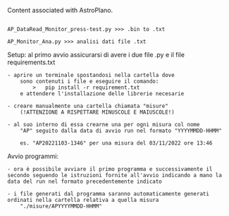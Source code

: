 Content associated with AstroPlano.

~~~~~~~~~~~~~~~~~~~~~~~~~~~~~~~~~~~~~~~~~~~~~~~~~~~~~~

AP_DataRead_Monitor_press-test.py >>> .bin to .txt 

AP_Monitor_Ana.py >>> analisi dati file .txt

~~~~~~~~~~~~~~~~~~~~~~~~~~~~~~~~~~~~~~~~~~~~~~~~~~~~~~

Setup:
    al primo avvio assicurarsi di avere i due file .py 
    e il file requirements.txt 

    - aprire un terminale spostandosi nella cartella dove
        sono contenuti i file e eseguire il comando:
            >   pip install -r requirement.txt
        e attendere l'installazione delle librerie necesarie

    - creare manualmente una cartella chiamata "misure"
        (!ATTENZIONE A RISPETTARE MINUSCOLE E MAIUSCOLE!)

    - al suo interno di essa crearne una per ogni misura col nome
        "AP" seguito dalla data di avvio run nel formato "YYYYMMDD-HHMM"

        es. "AP20221103-1346" per una misura del 03/11/2022 ore 13:46

Avvio programmi:

    - ora è possibile avviare il primo programma e successivamente il secondo seguendo le istruzioni fornite all'avvio indicando a mano la data del run nel formato precedentemente indicato

    - i file generati dal programma saranno automaticamente generati ordinati nella cartella relativa a quella misura 
        "./misure/APYYYYMMDD-HHMM"
